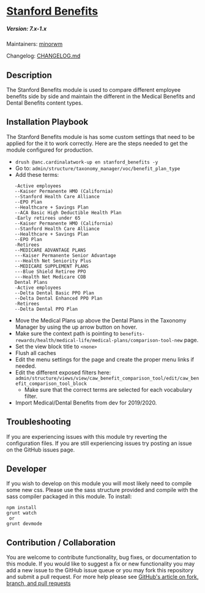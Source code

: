 # [Stanford Benefits](https://github.com/SU-SWS/stanford_benefits)
##### Version: 7.x-1.x

Maintainers: [minorwm](https://github.com/minorwm)

Changelog: [CHANGELOG.md](CHANGELOG.md)

Description
---

The Stanford Benefits module is used to compare different employee benefits side by side and maintain the different
in the Medical Benefits and Dental Benefits content types.

Installation Playbook
---

The Stanford Benefits module is has some custom settings that need to be applied for the it to work correctly. Here 
are the steps needed to get the module configured for production.

- ```drush @anc.cardinalatwork-up en stanford_benefits -y```
- Go to: ```admin/structure/taxonomy_manager/voc/benefit_plan_type```
- Add these terms: 
```Medical Plans
   -Active employees
   --Kaiser Permanente HMO (California)
   --Stanford Health Care Alliance
   --EPO Plan
   --Healthcare + Savings Plan
   --ACA Basic High Deductible Health Plan
   -Early retirees under 65
   --Kaiser Permanente HMO (California)
   --Stanford Health Care Alliance
   --Healthcare + Savings Plan
   --EPO Plan
   -Retirees
   --MEDICARE ADVANTAGE PLANS
   ---Kaiser Permanente Senior Advantage
   ---Health Net Seniority Plus
   --MEDICARE SUPPLEMENT PLANS
   ---Blue Shield Retiree PPO
   ---Health Net Medicare COB
   Dental Plans
   -Active employees
   --Delta Dental Basic PPO Plan
   --Delta Dental Enhanced PPO Plan
   -Retirees
   --Delta Dental PPO Plan
   ```
- Move the Medical Plans up above the Dental Plans in the Taxonomy Manager by using the up arrow button on hover.
- Make sure the context path is pointing to ```benefits-rewards/health/medical-life/medical-plans/comparison-tool-new``` page.
- Set the view block title to ```<none>```
- Flush all caches
- Edit the menu settings for the page and create the proper menu links if needed.
- Edit the different exposed filters here: ```admin/structure/views/view/caw_benefit_comparison_tool/edit/caw_benefit_comparison_tool_block```
  - Make sure that the correct terms are selected for each vocabulary filter.
- Import Medical/Dental Benefits from dev for 2019/2020.

Troubleshooting
---

If you are experiencing issues with this module try reverting the configuration files. If you are still experiencing 
issues try posting an issue on the GitHub issues page.

Developer
---

If you wish to develop on this module you will most likely need to compile some new css. Please use the sass structure
provided and compile with the sass compiler packaged in this module. To install:

```
npm install
grunt watch
 or
grunt devmode
```

Contribution / Collaboration
---

You are welcome to contribute functionality, bug fixes, or documentation to this module. If you would like to suggest a
fix or new functionality you may add a new issue to the GitHub issue queue or you may fork this repository and submit a 
pull request. For more help please see [GitHub's article on fork, branch, and pull requests](https://help.github.com/articles/using-pull-requests)
